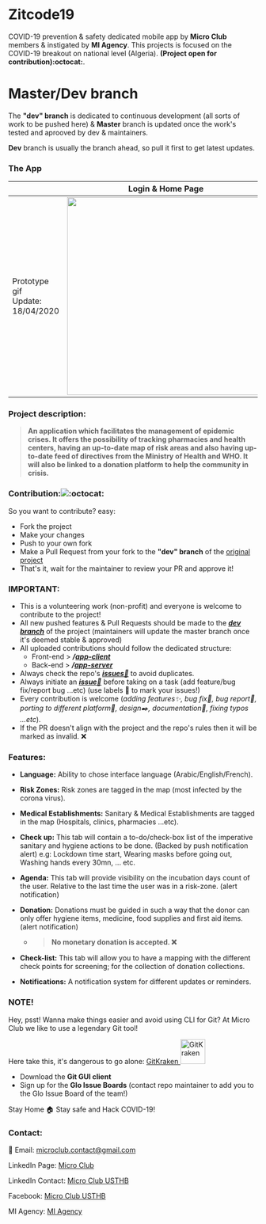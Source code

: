 # Zitcode19

COVID-19 prevention & safety dedicated mobile app by **Micro Club** members & instigated by **MI Agency**. This projects is focused on the COVID-19 breakout on national level (Algeria). 
**(Project open for contribution):octocat:**.

# Master/Dev branch
The **"dev" branch** is dedicated to continuous development (all sorts of work to be pushed here) & **Master** branch is updated once the work's tested and aprooved by dev & maintainers.

**Dev** branch is usually the branch ahead, so pull it first to get latest updates.


### The App

|   |Login & Home Page|Zones|
|---|---|---|
|Prototype gif <br>Update: 18/04/2020|<img src="https://s4.gifyu.com/images/HomePage.gif" height="400"/>|<img src="https://s4.gifyu.com/images/Map.gif" height="400"/>|


### Project description:

>**An application which facilitates the management of epidemic crises. It offers the possibility of tracking pharmacies and health centers, having an up-to-date map of risk areas and also having up-to-date feed of directives from the Ministry of Health and WHO. It will also be linked to a donation platform to help the community in crisis.**

### Contribution:![:octocat:](https://github.githubassets.com/images/icons/emoji/octocat.png ":octocat:")
So you want to contribute? easy:
- Fork the project
- Make your changes
- Push to your own fork
- Make a Pull Request from your fork to the **"dev" branch** of the [original project](https://github.com/MicroClub-USTHB/Zitcode19)
- That's it, wait for the maintainer to review your PR and approve it!

### IMPORTANT:

- This is a volunteering work (non-profit) and everyone is welcome to contribute to the project!
- All new pushed features & Pull Requests should be made to the **_[dev branch](https://github.com/MicroClub-USTHB/Zitcode19/tree/dev "dev branch")_** of the project (maintainers will update the master branch once it's deemed stable & approved)
- All uploaded contributions should follow the dedicated structure:
	- Front-end > **_/[app-client](https://github.com/MicroClub-USTHB/Zitcode19/tree/dev/app-client "app-client")_** 
	- Back-end > **_/[app-server](https://github.com/MicroClub-USTHB/Zitcode19/tree/dev/app-server "app-server")_**
- Always check the repo's **_[issues📌](https://github.com/MicroClub-USTHB/Zitcode19/issues "issues")_** to avoid duplicates.
- Always initiate an **_[issue📌](https://github.com/MicroClub-USTHB/Zitcode19/issues "issues")_** before taking on a task (add feature/bug fix/report bug ...etc) (use labels 🔖 to mark your issues!)
- Every contribution is welcome (_adding features✨, bug fix🔧, bug report🐛, porting to different platform📱, design✒️, documentation📝, fixing typos ...etc_).
- If the PR doesn't align with the project and the repo's rules then it will be marked as invalid. ❌

### Features:
- **Language:** Ability to chose interface language (Arabic/English/French).

- **Risk Zones:** Risk zones are tagged in the map (most infected by the corona virus).

- **Medical Establishments:** Sanitary & Medical Establishments are tagged in the map (Hospitals, clinics, pharmacies ...etc).

- **Check up:** This tab will contain a to-do/check-box list of the imperative sanitary and hygiene actions to be done. (Backed by push notification alert) e.g: Lockdown time start, Wearing masks before going out, Washing hands every 30mn, ... etc.

- **Agenda:** This tab will provide visibility on the incubation days count of the user. Relative to the last time the user was in a risk-zone. (alert notification)

- **Donation:** Donations must be guided in such a way that the donor can only offer hygiene items, medicine, food supplies and first aid items.(alert notification)
	- > **No monetary donation is accepted. ❌**
 
- **Check-list:** This tab will allow you to have a mapping with the
different check points for screening; for the collection of
donation collections.

- **Notifications:** A notification system for different updates or reminders.


### NOTE!

Hey, psst! Wanna make things easier and avoid using CLI for Git? At Micro Club we like to use a legendary Git tool!

Here take this, it's dangerous to go alone: [GitKraken  <img alt="GitKraken" src="https://cdn.worldvectorlogo.com/logos/gitkraken.svg" width="50">](https://www.gitkraken.com/invite/8NEzCJjd)

- Download the **Git GUI client**
- Sign up for the **Glo Issue Boards** (contact repo maintainer to add you to the Glo Issue Board of the team!)

Stay Home :house: Stay safe and Hack COVID-19!

### Contact:
:e-mail: Email: microclub.contact@gmail.com

LinkedIn Page: [Micro Club](https://www.linkedin.com/company/micro-club/)

LinkedIn Contact: [Micro Club USTHB](https://www.linkedin.com/in/micro-club-usthb-870908156/)

Facebook: [Micro Club USTHB](https://www.facebook.com/Micro.Club.USTHB/)

MI Agency: [MI Agency](https://www.facebook.com/miagency)